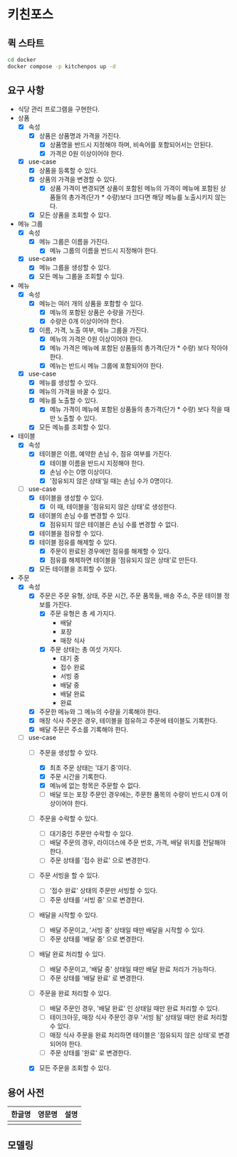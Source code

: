 # 키친포스

## 퀵 스타트

```sh
cd docker
docker compose -p kitchenpos up -d
```

## 요구 사항

- 식당 관리 프로그램을 구현한다.
- 상품
  - [x] 속성 
    - [x] 상품은 상품명과 가격을 가진다.
      - [x] 상품명을 반드시 지정해야 하며, 비속어를 포함되어서는 안된다.
      - [x] 가격은 0원 이상이어야 한다.
  - [x] use-case
    - [x] 상품을 등록할 수 있다. 
    - [x] 상품의 가격을 변경할 수 있다.
      - [x] 상품 가격이 변경되면 상품이 포함된 메뉴의 가격이 메뉴에 포함된 상품들의 총가격(단가 * 수량)보다 크다면
      해당 메뉴를 노출시키지 않는다.
    - [x] 모든 상품을 조회할 수 있다.
- 메뉴 그룹
  - [x] 속성 
    - [x] 메뉴 그룹은 이름을 가진다.
      - [x] 메뉴 그룹의 이름을 반드시 지정해야 한다.
  - [x] use-case
    - [x] 메뉴 그룹을 생성할 수 있다.
    - [x] 모든 메뉴 그룹을 조회할 수 있다.
- 메뉴
  - [x] 속성 
    - [x] 메뉴는 여러 개의 상품을 포함할 수 있다.
      - [x] 메뉴의 포함된 상품은 수량을 가진다.
      - [x] 수량은 0개 이상이어야 한다.
    - [x] 이름, 가격, 노출 여부, 메뉴 그룹을 가진다.
      - [x] 메뉴의 가격은 0원 이상이어야 한다.
      - [x] 메뉴 가격은 메뉴에 포함된 상품들의 총가격(단가 * 수량) 보다 작아야 한다.
      - [x] 메뉴는 반드시 메뉴 그룹에 포함되어야 한다.
  - [x] use-case
    - [x] 메뉴를 생성할 수 있다.
    - [x] 메뉴의 가격을 바꿀 수 있다.
    - [x] 메뉴를 노출할 수 있다.
      - [x] 메뉴 가격이 메뉴에 포함된 상품들의 총가격(단가 * 수량) 보다 작을 때만 노출할 수 있다.
    - [x] 모든 메뉴를 조회할 수 있다.
- 테이블
  - [x] 속성
    - [x] 테이블은 이름, 예약한 손님 수, 점유 여부를 가진다.
      - [x] 테이블 이름을 반드시 지정해야 한다.
      - [x] 손님 수는 0명 이상이다.
      - [x] '점유되지 않은 상태'일 때는 손님 수가 0명이다.
  - [ ] use-case
    - [x] 테이블을 생성할 수 있다.
      - [x] 이 때, 테이블을 '점유되지 않은 상태'로 생성한다.
    - [x] 테이블의 손님 수를 변경할 수 있다.
      - [x] 점유되지 않은 테이블은 손님 수를 변경할 수 없다.
    - [x] 테이블을 점유할 수 있다.
    - [x] 테이블 점유를 해제할 수 있다.
      - [x] 주문이 완료된 경우에만 점유를 해제할 수 있다.
      - [x] 점유를 해제하면 테이블을 '점유되지 않은 상태'로 만든다.
    - [x] 모든 테이블을 조회할 수 있다.
- 주문
  - [x] 속성
    - [x] 주문은 주문 유형, 상태, 주문 시간, 주문 품목들, 배송 주소, 주문 테이블 정보를 가진다.
      - [x] 주문 유형은 총 세 가지다.
        - 배달
        - 포장
        - 매장 식사
      - [x] 주문 상태는 총 여섯 가지다.
        - 대기 중
        - 접수 완료
        - 서빙 중
        - 배달 중
        - 배달 완료
        - 완료
    - [x] 주문한 메뉴와 그 메뉴의 수량을 기록해야 한다.
    - [x] 매장 식사 주문은 경우, 테이블을 점유하고 주문에 테이블도 기록한다.
    - [x] 배달 주문은 주소를 기록해야 한다.
  - [ ] use-case
    - [ ] 주문을 생성할 수 있다.
      - [x] 최초 주문 상태는 '대기 중'이다.
      - [x] 주문 시간을 기록한다.
      - [x] 메뉴에 없는 항목은 주문할 수 없다.
      - [ ] 배달 또는 포장 주문인 경우에는, 주문한 품목의 수량이 반드시 0개 이상이어야 한다.
    - [ ] 주문을 수락할 수 있다.
      - [ ] 대기중인 주문만 수락할 수 있다.
      - [ ] 배달 주문의 경우, 라이더스에 주문 번호, 가격, 배달 위치를 전달해야 한다.
      - [ ] 주문 상태를 '접수 완료' 으로 변경한다.
    - [ ] 주문 서빙을 할 수 있다.
      - [ ] '접수 완료' 상태의 주문만 서빙할 수 있다.
      - [ ] 주문 상태를 '서빙 중' 으로 변경한다.
    - [ ] 배달을 시작할 수 있다.
      - [ ] 배달 주문이고, '서빙 중' 상태일 때만 배달을 시작할 수 있다.
      - [ ] 주문 상태를 '배달 중' 으로 변경한다.
    - [ ] 배달 완료 처리할 수 있다.
      - [ ] 배달 주문이고, '배달 중' 상태일 때만 배달 완료 처리가 가능하다.
      - [ ] 주문 상태를 '배달 완료' 로 변경한다.
    - [ ] 주문을 완료 처리할 수 있다.
      - [ ] 배달 주문인 경우, '배달 완료' 인 상태일 때만 완료 처리할 수 있다.
      - [ ] 테이크아웃, 매장 식사 주문인 경우 '서빙 됨' 상태일 때만 완료 처리할 수 있다.
      - [ ] 매장 식사 주문을 완료 처리하면 테이블은 '점유되지 않은 상태'로 변경되어야 한다.
      - [ ] 주문 상태를 '완료' 로 변경한다.
    - [x] 모든 주문을 조회할 수 있다.



## 용어 사전

| 한글명   | 영문명         | 설명                                  |
|-------|-------------|-------------------------------------|
| | |  |



## 모델링
